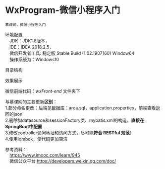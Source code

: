 # WxProgram-微信小程序入门
    慕课网，微信小程序入门

环境配置<br/>
       &emsp;JDK：JDK1.8版本，<br/>
       &emsp;IDE：IDEA 2018.2.5，<br/>
       &emsp;微信开发者工具: 稳定版 Stable Build (1.02.1907160) Window64 <br/>
       &emsp;操作系统为：Windows10<br/>

目录结构

效果展示

微信前端代码：_wxFront-end_ 文件夹下<br/>

与慕课网的主要更新**区别**：<br/>
1.部分命名更改：后端见数据库：area.sql，application.properties，前端查看返回的json <br/>
2.删除如datasource和sessionFactory类、mybatis.xml的构造，**直接在SpringBoot中配置** <br/>
3.修改controller访问地址和访问方式，尽可能**符合 RESTful 规范**）<br/>
4.使用lombok，使代码更加简洁 <br/>
 
参考资料：<br/>
&emsp;https://www.imooc.com/learn/945<br/>
&emsp;微信公众平台 https://developers.weixin.qq.com/doc/ <br/>
